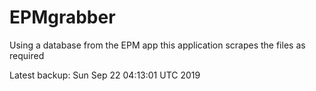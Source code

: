 # EPMgrabber
Using a database from the EPM app this application scrapes the files as required


Latest backup: Sun Sep 22 04:13:01 UTC 2019
